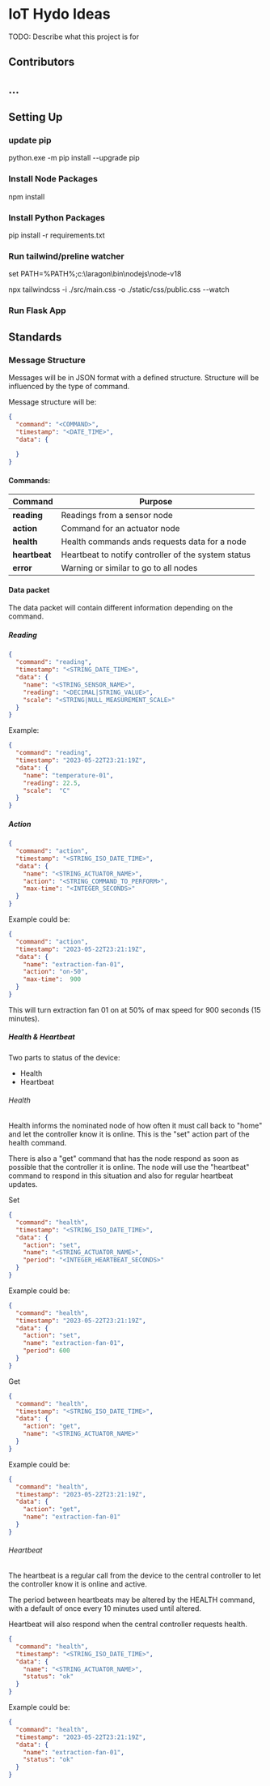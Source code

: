 # IoT Hydo Ideas

TODO: Describe what this project is for

## Contributors


## ...


## Setting Up


### update pip
python.exe -m pip install --upgrade pip

### Install Node Packages
npm install

### Install Python Packages

pip install -r requirements.txt

### Run tailwind/preline watcher

set PATH=%PATH%;c:\laragon\bin\nodejs\node-v18

npx tailwindcss -i ./src/main.css -o ./static/css/public.css --watch  


### Run Flask App



## Standards

### Message Structure

Messages will be in JSON format with a defined structure. Structure will be influenced by the type of command.

Message structure will be:

```json
{
  "command": "<COMMAND>",
  "timestamp": "<DATE_TIME>",
  "data": {
    
  }
}
```

#### Commands:

| Command       | Purpose                                             |
|---------------|-----------------------------------------------------|
| **reading**   | Readings from a sensor node                         |
| **action**    | Command for an actuator node                        |
| **health**    | Health commands ands requests data for a node       |
| **heartbeat** | Heartbeat to notify controller of the system status | 
| **error**     | Warning or similar to go to all nodes               |

#### Data packet

The data packet will contain different information depending on the command.

##### Reading

```json
{
  "command": "reading",
  "timestamp": "<STRING_DATE_TIME>",
  "data": {
    "name": "<STRING_SENSOR_NAME>",
    "reading": "<DECIMAL|STRING_VALUE>",
    "scale": "<STRING|NULL_MEASUREMENT_SCALE>"
  }
}
```

Example:

```json
{
  "command": "reading",
  "timestamp": "2023-05-22T23:21:19Z",
  "data": {
    "name": "temperature-01",
    "reading": 22.5,
    "scale":  "C"
  }
}
```

##### Action

```json
{
  "command": "action",
  "timestamp": "<STRING_ISO_DATE_TIME>",
  "data": {
    "name": "<STRING_ACTUATOR_NAME>",
    "action": "<STRING_COMMAND_TO_PERFORM>",
    "max-time": "<INTEGER_SECONDS>"
  }
}
```
Example could be:

```json
{
  "command": "action",
  "timestamp": "2023-05-22T23:21:19Z",
  "data": {
    "name": "extraction-fan-01",
    "action": "on-50",
    "max-time":  900
  }
}
```

This will turn extraction fan 01 on at 50% of max speed for 900 
seconds (15 minutes).



##### Health & Heartbeat

Two parts to status of the device:
- Health
- Heartbeat

###### Health

Health informs the nominated node of how often it must call back to 
"home" and let the controller know it is online. This is the "set" 
action part of the health command.

There is also a "get" command that has the node respond as soon as 
possible that the controller it is online. The node will use the 
"heartbeat" command to respond in this situation and also for regular 
heartbeat updates.


Set

```json
{
  "command": "health",
  "timestamp": "<STRING_ISO_DATE_TIME>",
  "data": {
    "action": "set",
    "name": "<STRING_ACTUATOR_NAME>",
    "period": "<INTEGER_HEARTBEAT_SECONDS>"
  }
}
```
Example could be:

```json
{
  "command": "health",
  "timestamp": "2023-05-22T23:21:19Z",
  "data": {
    "action": "set",
    "name": "extraction-fan-01",
    "period": 600
  }
}
```

Get

```json
{
  "command": "health",
  "timestamp": "<STRING_ISO_DATE_TIME>",
  "data": {
    "action": "get",
    "name": "<STRING_ACTUATOR_NAME>"
  }
}
```
Example could be:

```json
{
  "command": "health",
  "timestamp": "2023-05-22T23:21:19Z",
  "data": {
    "action": "get",
    "name": "extraction-fan-01"
  }
}
```




###### Heartbeat

The heartbeat is a regular call from the device to the central controller to let the controller know it is online and active.

The period between heartbeats may be altered by the HEALTH command, with a default of once every 10 minutes used
until altered.

Heartbeat will also respond when the central controller requests health. 

```json
{
  "command": "health",
  "timestamp": "<STRING_ISO_DATE_TIME>",
  "data": {
    "name": "<STRING_ACTUATOR_NAME>",
    "status": "ok"
  }
}
```
Example could be:

```json
{
  "command": "health",
  "timestamp": "2023-05-22T23:21:19Z",
  "data": {
    "name": "extraction-fan-01",
    "status": "ok"
  }
}
```




